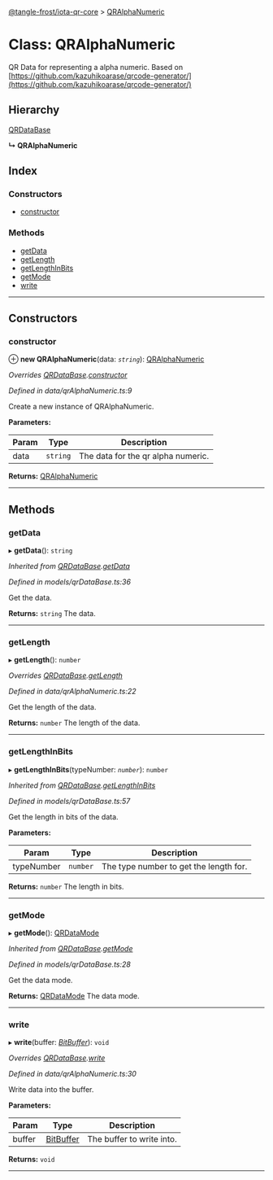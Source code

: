 [@tangle-frost/iota-qr-core](../README.md) > [QRAlphaNumeric](../classes/qralphanumeric.md)

# Class: QRAlphaNumeric

QR Data for representing a alpha numeric. Based on [https://github.com/kazuhikoarase/qrcode-generator/](https://github.com/kazuhikoarase/qrcode-generator/)

## Hierarchy

 [QRDataBase](qrdatabase.md)

**↳ QRAlphaNumeric**

## Index

### Constructors

* [constructor](qralphanumeric.md#constructor)

### Methods

* [getData](qralphanumeric.md#getdata)
* [getLength](qralphanumeric.md#getlength)
* [getLengthInBits](qralphanumeric.md#getlengthinbits)
* [getMode](qralphanumeric.md#getmode)
* [write](qralphanumeric.md#write)

---

## Constructors

<a id="constructor"></a>

###  constructor

⊕ **new QRAlphaNumeric**(data: *`string`*): [QRAlphaNumeric](qralphanumeric.md)

*Overrides [QRDataBase](qrdatabase.md).[constructor](qrdatabase.md#constructor)*

*Defined in data/qrAlphaNumeric.ts:9*

Create a new instance of QRAlphaNumeric.

**Parameters:**

| Param | Type | Description |
| ------ | ------ | ------ |
| data | `string` |  The data for the qr alpha numeric. |

**Returns:** [QRAlphaNumeric](qralphanumeric.md)

___

## Methods

<a id="getdata"></a>

###  getData

▸ **getData**(): `string`

*Inherited from [QRDataBase](qrdatabase.md).[getData](qrdatabase.md#getdata)*

*Defined in models/qrDataBase.ts:36*

Get the data.

**Returns:** `string`
The data.

___
<a id="getlength"></a>

###  getLength

▸ **getLength**(): `number`

*Overrides [QRDataBase](qrdatabase.md).[getLength](qrdatabase.md#getlength)*

*Defined in data/qrAlphaNumeric.ts:22*

Get the length of the data.

**Returns:** `number`
The length of the data.

___
<a id="getlengthinbits"></a>

###  getLengthInBits

▸ **getLengthInBits**(typeNumber: *`number`*): `number`

*Inherited from [QRDataBase](qrdatabase.md).[getLengthInBits](qrdatabase.md#getlengthinbits)*

*Defined in models/qrDataBase.ts:57*

Get the length in bits of the data.

**Parameters:**

| Param | Type | Description |
| ------ | ------ | ------ |
| typeNumber | `number` |  The type number to get the length for. |

**Returns:** `number`
The length in bits.

___
<a id="getmode"></a>

###  getMode

▸ **getMode**(): [QRDataMode](../enums/qrdatamode.md)

*Inherited from [QRDataBase](qrdatabase.md).[getMode](qrdatabase.md#getmode)*

*Defined in models/qrDataBase.ts:28*

Get the data mode.

**Returns:** [QRDataMode](../enums/qrdatamode.md)
The data mode.

___
<a id="write"></a>

###  write

▸ **write**(buffer: *[BitBuffer](bitbuffer.md)*): `void`

*Overrides [QRDataBase](qrdatabase.md).[write](qrdatabase.md#write)*

*Defined in data/qrAlphaNumeric.ts:30*

Write data into the buffer.

**Parameters:**

| Param | Type | Description |
| ------ | ------ | ------ |
| buffer | [BitBuffer](bitbuffer.md) |  The buffer to write into. |

**Returns:** `void`

___

